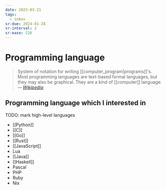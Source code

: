 ```yaml
---
date: 2023-03-21
tags:
  - inbox
sr-due: 2024-01-28
sr-interval: 2
sr-ease: 226
---
```

# Programming language

> System of notation for writing [[computer_program|programs]]'s. Most
> programming languages are text-based formal languages, but they may also be
> graphical. They are a kind of [[computer]] language.\
> — <cite>[Wikipedia](https://en.wikipedia.org/wiki/Programming_language)</cite>

## Programming language which I interested in

TODO: mark high-level languages

- [[Python]]
- [[C]]
- [[Go]]
- [[Rust]]
- [[JavaScript]]
- Lua
- [[Java]]
- [[Haskell]]
- Pascal
- PHP
- Ruby
- Nix
